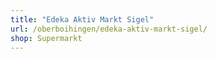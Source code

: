 ```yaml
---
title: "Edeka Aktiv Markt Sigel"
url: /oberboihingen/edeka-aktiv-markt-sigel/
shop: Supermarkt
---
```

